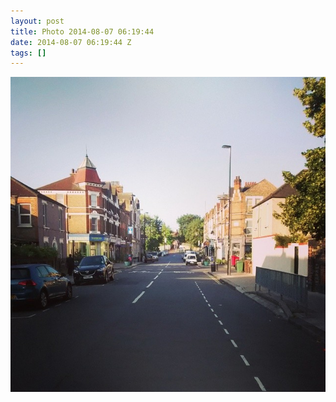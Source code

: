 ```yaml
---
layout: post
title: Photo 2014-08-07 06:19:44
date: 2014-08-07 06:19:44 Z
tags: []
---
```

![](/media/2014/08/94044576474.jpg)
